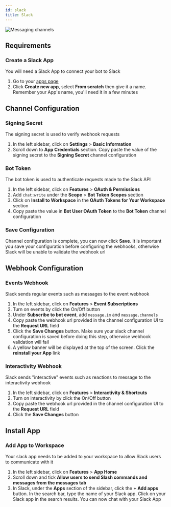 ```yaml
---
id: slack
title: Slack
---
```



![Messaging channels](/img/docs/slack-banner.png)
## Requirements

### Create a Slack App

You will need a Slack App to connect your bot to Slack

1. Go to your [apps page](https://api.slack.com/apps)
1. Click **Create new app**, select **From scratch** then give it a name. Remember your App's name, you'll need it in a few minutes

## Channel Configuration

### Signing Secret

The signing secret is used to verify webhook requests

1. In the left sidebar, click on **Settings** > **Basic Information**
2. Scroll down to **App Credentials** section. Copy paste the value of the signing secret to the **Signing Secret** channel configuration

### Bot Token

The bot token is used to authenticate requests made to the Slack API

1. In the left sidebar, click on **Features** > **OAuth & Permissions**
1. Add `chat:write` under the **Scope** > **Bot Token Scopes** section
1. Click on **Install to Workspace** in the **OAuth Tokens for Your Workspace** section
1. Copy paste the value in **Bot User OAuth Token** to the **Bot Token** channel configuration

### Save Configuration

Channel configuration is complete, you can now click **Save**. It is important you save your configuration before configuring the webhooks, otherwise Slack will be unable to validate the webhook url

## Webhook Configuration

### Events Webhook

Slack sends regular events such as messages to the event webhook

1. In the left sidebar, click on **Features** > **Event Subscriptions**
1. Turn on events by click the On/Off button
1. Under **Subscribe to bot event**, add `message.im` and `message.channels`
1. Copy paste the webhook url provided in the channel configuration UI to the **Request URL** field
1. Click the **Save Changes** button. Make sure your slack channel configuration is saved before doing this step, otherwise webhook validation will fail
1. A yellow banner will be displayed at the top of the screen. Click the **reinstall your App** link

### Interactivity Webhook

Slack sends "interactive" events such as reactions to message to the interactivity webhook

1. In the left sidebar, click on **Features** > **Interactivity & Shortcuts**
1. Turn on interactivity by click the On/Off button
1. Copy paste the webhook url provided in the channel configuration UI to the **Request URL** field
1. Click the **Save Changes** button

## Install App

### Add App to Workspace

Your slack app needs to be added to your workspace to allow Slack users to communicate with it

1. In the left sidebar, click on **Features** > **App Home**
1. Scroll down and tick **Allow users to send Slash commands and messages from the messages tab**
1. In Slack, under the **Apps** section of the sidebar, click the **+ Add apps** button. In the search bar, type the name of your Slack app. Click on your Slack app in the search results. You can now chat with your Slack App
